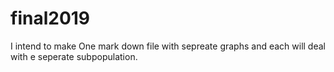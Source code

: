 # final2019
I intend to make One mark down file with sepreate graphs and each will deal with e seperate subpopulation.
